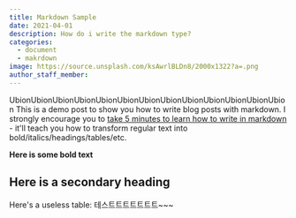 ```yaml
---
title: Markdown Sample
date: 2021-04-01
description: How do i write the markdown type?
categories:
  - document
  - makrdown
image: https://source.unsplash.com/ksAwrlBLDn8/2000x1322?a=.png
author_staff_member:
---
```


UbionUbionUbionUbionUbionUbionUbionUbionUbionUbionUbionUbionUbion
This is a demo post to show you how to write blog posts with markdown.  I strongly encourage you to [take 5 minutes to learn how to write in markdown](https://markdowntutorial.com/) - it'll teach you how to transform regular text into bold/italics/headings/tables/etc.

**Here is some bold text**

## Here is a secondary heading

Here's a useless table:
테스트트트트트트트~~~
